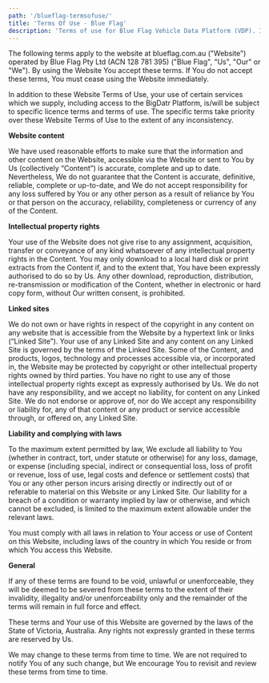 ```yaml
---
path: '/blueflag-termsofuse/'
title: 'Terms Of Use - Blue Flag'
description: 'Terms of use for Blue Flag Vehicle Data Platform (VDP). It covers the use of blueflag.com.au website.'
---
```


The following terms apply to the website at blueflag.com.au ("Website") operated by Blue Flag Pty Ltd (ACN 128 781 395) ("Blue Flag", "Us", "Our" or "We"). By using the Website You accept these terms. If You do not accept these terms, You must cease using the Website immediately.

In addition to these Website Terms of Use, your use of certain services which we supply, including access to the BigDatr Platform, is/will be subject to specific licence terms and terms of use. The specific terms take priority over these Website Terms of Use to the extent of any inconsistency.

<b>Website content</b>

We have used reasonable efforts to make sure that the information and other content on the Website, accessible via the Website or sent to You by Us (collectively “Content”) is accurate, complete and up to date. Nevertheless, We do not guarantee that the Content is accurate, definitive, reliable, complete or up-to-date, and We do not accept responsibility for any loss suffered by You or any other person as a result of reliance by You or that person on the accuracy, reliability, completeness or currency of any of the Content.

<b>Intellectual property rights</b>

Your use of the Website does not give rise to any assignment, acquisition, transfer or conveyance of any kind whatsoever of any intellectual property rights in the Content. You may only download to a local hard disk or print extracts from the Content if, and to the extent that, You have been expressly authorised to do so by Us. Any other download, reproduction, distribution, re-transmission or modification of the Content, whether in electronic or hard copy form, without Our written consent, is prohibited.

<b>Linked sites</b>

We do not own or have rights in respect of the copyright in any content on any website that is accessible from the Website by a hypertext link or links (“Linked Site”). Your use of any Linked Site and any content on any Linked Site is governed by the terms of the Linked Site. Some of the Content, and products, logos, technology and processes accessible via, or incorporated in, the Website may be protected by copyright or other intellectual property rights owned by third parties. You have no right to use any of those intellectual property rights except as expressly authorised by Us. We do not have any responsibility, and we accept no liability, for content on any Linked Site. We do not endorse or approve of, nor do We accept any responsibility or liability for, any of that content or any product or service accessible through, or offered on, any Linked Site.

<b>Liability and complying with laws</b>

To the maximum extent permitted by law, We exclude all liability to You (whether in contract, tort, under statute or otherwise) for any loss, damage, or expense (including special, indirect or consequential loss, loss of profit or revenue, loss of use, legal costs and defence or settlement costs) that You or any other person incurs arising directly or indirectly out of or referable to material on this Website or any Linked Site. Our liability for a breach of a condition or warranty implied by law or otherwise, and which cannot be excluded, is limited to the maximum extent allowable under the relevant laws.

You must comply with all laws in relation to Your access or use of Content on this Website, including laws of the country in which You reside or from which You access this Website.

<b>General</b>

If any of these terms are found to be void, unlawful or unenforceable, they will be deemed to be severed from these terms to the extent of their invalidity, illegality and/or unenforceability only and the remainder of the terms will remain in full force and effect.

These terms and Your use of this Website are governed by the laws of the State of Victoria, Australia. Any rights not expressly granted in these terms are reserved by Us.

We may change to these terms from time to time. We are not required to notify You of any such change, but We encourage You to revisit and review these terms from time to time.

